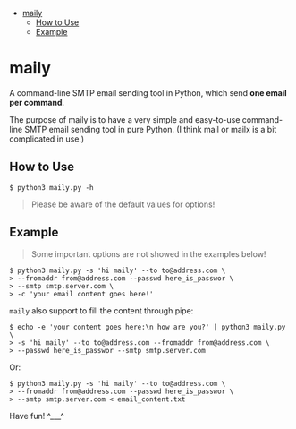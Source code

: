 * [maily](#maily)
    * [How to Use](#How-to-Use)
    * [Example](#Example)

# maily

A command-line SMTP email sending tool in Python, which send **one email per
command**.

The purpose of maily is to have a very simple and easy-to-use
command-line SMTP email sending tool in pure Python. (I think mail or mailx
is a bit complicated in use.)

## How to Use

``` shell
$ python3 maily.py -h
```

> Please be aware of the default values for options!

## Example

> Some important options are not showed in the examples below!

``` shell
$ python3 maily.py -s 'hi maily' --to to@address.com \
> --fromaddr from@address.com --passwd here_is_passwor \
> --smtp smtp.server.com \
> -c 'your email content goes here!'
```

`maily` also support to fill the content through pipe:

``` shell
$ echo -e 'your content goes here:\n how are you?' | python3 maily.py \
> -s 'hi maily' --to to@address.com --fromaddr from@address.com \
> --passwd here_is_passwor --smtp smtp.server.com 
```

Or:

``` shell
$ python3 maily.py -s 'hi maily' --to to@address.com \
> --fromaddr from@address.com --passwd here_is_passwor \
> --smtp smtp.server.com < email_content.txt
```

Have fun! ^___^


